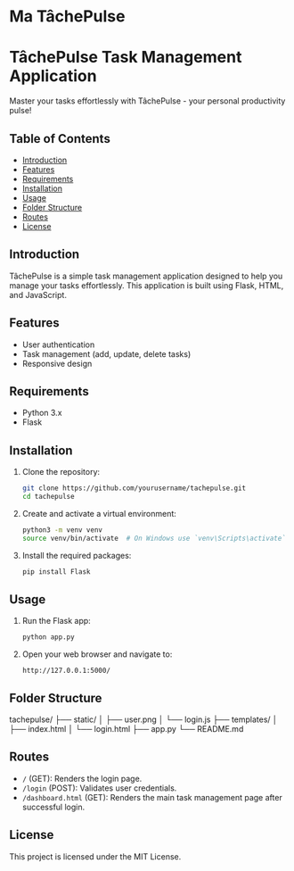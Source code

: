 # Ma TâchePulse

# TâchePulse Task Management Application

Master your tasks effortlessly with TâchePulse - your personal productivity pulse!

## Table of Contents
- [Introduction](#introduction)
- [Features](#features)
- [Requirements](#requirements)
- [Installation](#installation)
- [Usage](#usage)
- [Folder Structure](#folder-structure)
- [Routes](#routes)
- [License](#license)

## Introduction
TâchePulse is a simple task management application designed to help you manage your tasks effortlessly. This application is built using Flask, HTML, and JavaScript.

## Features
- User authentication
- Task management (add, update, delete tasks)
- Responsive design

## Requirements
- Python 3.x
- Flask

## Installation

1. Clone the repository:
    ```bash
    git clone https://github.com/yourusername/tachepulse.git
    cd tachepulse
    ```

2. Create and activate a virtual environment:
    ```bash
    python3 -m venv venv
    source venv/bin/activate  # On Windows use `venv\Scripts\activate`
    ```

3. Install the required packages:
    ```bash
    pip install Flask
    ```

## Usage

1. Run the Flask app:
    ```bash
    python app.py
    ```

2. Open your web browser and navigate to:
    ```
    http://127.0.0.1:5000/
    ```

## Folder Structure


tachepulse/
├── static/
│   ├── user.png
│   └── login.js
├── templates/
│   ├── index.html
│   └── login.html
├── app.py
└── README.md


## Routes

- `/` (GET): Renders the login page.
- `/login` (POST): Validates user credentials.
- `/dashboard.html` (GET): Renders the main task management page after successful login.

## License
This project is licensed under the MIT License.

